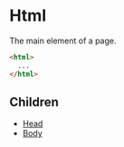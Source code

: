 # Html
The main element of a page.

```html
<html>
  ...
</html>
```

## Children
- [Head](head.md)
- [Body](body.md)